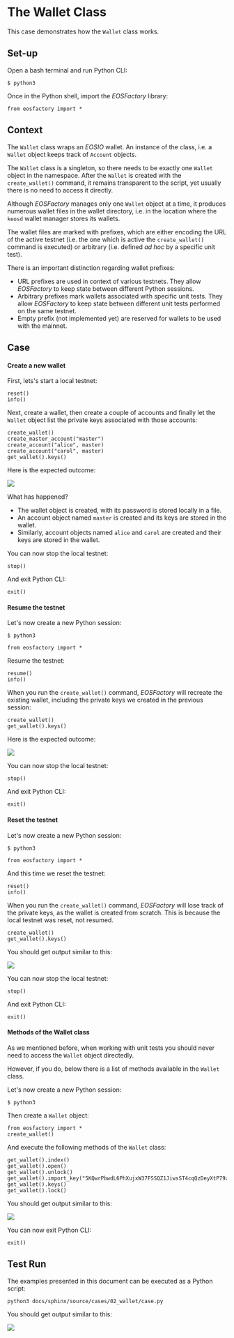 # The Wallet Class

This case demonstrates how the `Wallet` class works.

## Set-up

Open a bash terminal and run Python CLI:

```
$ python3
```

Once in the Python shell, import the *EOSFactory* library:

```
from eosfactory import *
```

## Context

The `Wallet` class wraps an *EOSIO* wallet. An instance of the class, i.e. a `Wallet` object keeps track of `Account` objects.

The `Wallet` class is a singleton, so there needs to be exactly one `Wallet` object in the namespace. After the `Wallet` is created with the `create_wallet()` command, it remains transparent to the script, yet usually there is no need to access it directly.

Although *EOSFactory* manages only one `Wallet` object at a time, it produces numerous wallet files in the wallet directory, i.e. in the location where the `keosd` wallet manager stores its wallets.

The wallet files are marked with prefixes, which are either encoding the URL of the active testnet (i.e. the one which is active the `create_wallet()` command is executed) or arbitrary (i.e. defined *ad hoc* by a specific unit test).

There is an important distinction regarding wallet prefixes:

* URL prefixes are used in context of various testnets. They allow *EOSFactory* to keep state between different Python sessions.
* Arbitrary prefixes mark wallets associated with specific unit tests. They allow *EOSFactory* to keep state between different unit tests performed on the same testnet.
* Empty prefix (not implemented yet) are reserved for wallets to be used with the mainnet.

## Case

#### Create a new wallet

First, lets's start a local testnet:


```
reset()
info()
```

Next, create a wallet, then create a couple of accounts and finally let the `Wallet` object list the private keys associated with those accounts:
```
create_wallet()
create_master_account("master")
create_account("alice", master)
create_account("carol", master)
get_wallet().keys()
```

Here is the expected outcome:

![](./img/01.png)

What has happened?

* The wallet object is created, with its password is stored locally in a file.
* An account object named `master` is created and its keys are stored in the wallet.
* Similarly, account objects named `alice` and `carol` are created and their keys are stored in the wallet.

You can now stop the local testnet:

```
stop()
```

And exit Python CLI:

```
exit()
```

#### Resume the testnet

Let's now create a new Python session:

```
$ python3
```

```
from eosfactory import *
```

Resume the testnet:

```
resume()
info()
```

When you run the `create_wallet()` command, *EOSFactory* will recreate the existing wallet, including the private keys we created in the previous session:

```
create_wallet()
get_wallet().keys()
```

Here is the expected outcome:

![](./img/02.png)

You can now stop the local testnet:

```
stop()
```

And exit Python CLI:

```
exit()
```

#### Reset the testnet

Let's now create a new Python session:

```
$ python3
```

```
from eosfactory import *
```

And this time we reset the testnet:

```
reset()
info()
```

When you run the `create_wallet()` command, *EOSFactory* will lose track of the private keys, as the wallet is created from scratch. This is because the local testnet was reset, not resumed.

```
create_wallet()
get_wallet().keys()
```
You should get output similar to this:

![](./img/03.png)

You can now stop the local testnet:

```
stop()
```

And exit Python CLI:

```
exit()
```

#### Methods of the Wallet class

As we mentioned before, when working with unit tests you should never need to access the `Wallet` object directedly. 

However, if you do, below there is a list of methods available in the `Wallet` class.

Let's now create a new Python session:

```
$ python3
```

Then create a `Wallet` object:

```
from eosfactory import *
create_wallet()
```

And execute the following methods of the `Wallet` class:

```
get_wallet().index()
get_wallet().open()
get_wallet().unlock()
get_wallet().import_key("5KQwrPbwdL6PhXujxW37FSSQZ1JiwsST4cqQzDeyXtP79zkvFD3")
get_wallet().keys()
get_wallet().lock()
```

You should get output similar to this:

![](./img/04.png)

You can now exit Python CLI:

```
exit()
```

## Test Run

The examples presented in this document can be executed as a Python script:
```
python3 docs/sphinx/source/cases/02_wallet/case.py
```
You should get output similar to this:

![](./case.png)